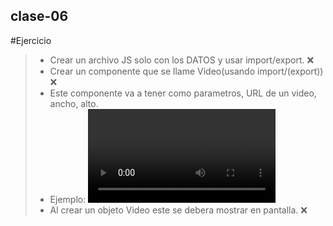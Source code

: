 ## **clase-06**

#Ejercicio

>* Crear un archivo JS solo con los DATOS y usar import/export.  :x:
>* Crear un componente que se llame Video(usando import/(export))  :x:
>* Este componente va a tener como parametros, URL de un video, ancho, alto.
>* Ejemplo: <video> https://www.w3schools.com/tags/tag_video.asp
>* Al crear un objeto Video este se debera mostrar en pantalla.  :x:
